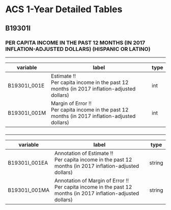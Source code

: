 # ACS 1-Year Detailed Tables

## B19301I

### PER CAPITA INCOME IN THE PAST 12 MONTHS (IN 2017 INFLATION-ADJUSTED DOLLARS) (HISPANIC OR LATINO)

___

| variable | label | type |
| ----- | ----- | ----- |
| B19301I_001E | Estimate !!<br>Per capita income in the past 12 months (in 2017 inflation-adjusted dollars) | int |
| B19301I_001M | Margin of Error !!<br>Per capita income in the past 12 months (in 2017 inflation-adjusted dollars) | int |
### 

___

| variable | label | type |
| ----- | ----- | ----- |
| B19301I_001EA | Annotation of Estimate !!<br>Per capita income in the past 12 months (in 2017 inflation-adjusted dollars) | string |
| B19301I_001MA | Annotation of Margin of Error !!<br>Per capita income in the past 12 months (in 2017 inflation-adjusted dollars) | string |

